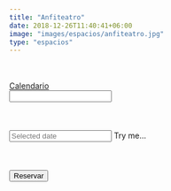```yaml
---
title: "Anfiteatro"
date: 2018-12-26T11:40:41+06:00
image: "images/espacios/anfiteatro.jpg"
type: "espacios"
---
```


<br>
<br>
<div class="list-group">
  <a href="#" class="list-group-item list-group-item-action active">
    Calendario
  </a>
</div>

<div class="input-group date" data-provide="datepicker">
    <input type="text" class="form-control">
    <div class="input-group-addon">
        <span class="glyphicon glyphicon-th"></span>
    </div>
</div>

<br>
<br>
<br>

<div class="md-form">
  <input placeholder="Selected date" type="text" id="date-picker-example" class="form-control datepicker">
  <label for="date-picker-example">Try me...</label>
</div>

<br>
<br>
<br>

  <div>
    <button type="button" class="consulta btn btn-primary btn-lg btn-block ">Reservar</button>
  </div>

